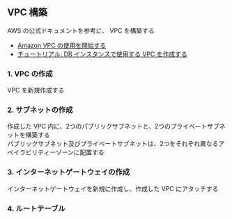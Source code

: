## VPC 構築
AWS の公式ドキュメントを参考に、 VPC を構築する
- [Amazon VPC の使用を開始する](https://docs.aws.amazon.com/ja_jp/vpc/latest/userguide/vpc-getting-started.html)
- [チュートリアル: DB インスタンスで使用する VPC を作成する](https://docs.aws.amazon.com/ja_jp/AmazonRDS/latest/UserGuide/CHAP_Tutorials.WebServerDB.CreateVPC.html)

### 1. VPC の作成
VPC を新規作成する

### 2. サブネットの作成
作成した VPC 内に、2つのパブリックサブネットと、2つのプライベートサブネットを構築する  
パブリックサブネット及びプライベートサブネットは、2つをそれぞれ異なるアベイラビリティーゾーンに配置する  

### 3. インターネットゲートウェイの作成
インターネットゲートウェイを新規に作成し、作成した VPC にアタッチする

### 4. ルートテーブル
